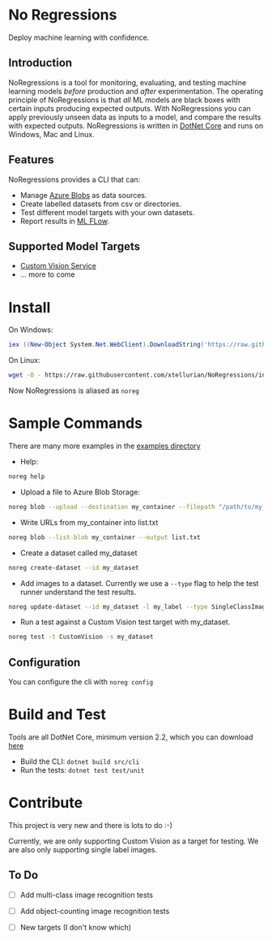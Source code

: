 # No Regressions

Deploy machine learning with confidence.

## Introduction 
NoRegressions is a tool for monitoring, evaluating, and testing machine learning models *before* production and *after* experimentation. The operating principle of NoRegressions is that _all_ ML models are black boxes with certain inputs producing expected outputs. With NoRegressions you can apply previously unseen data as inputs to a model, and compare the results with expected outputs. NoRegressions is written in [DotNet Core](https://dotnet.github.io/) and runs on Windows, Mac and Linux.

## Features

NoRegressions provides a CLI that can:

 * Manage [Azure Blobs](https://docs.microsoft.com/en-au/azure/storage/blobs/storage-quickstart-blobs-dotnet) as data sources.
 * Create labelled datasets from csv or directories.
 * Test different model targets with your own datasets.
 * Report results in [ML FLow](https://mlflow.org/).

## Supported Model Targets

 * [Custom Vision Service](https://customvision.ai/)
 * ... more to come


# Install

On Windows:

```powershell
iex ((New-Object System.Net.WebClient).DownloadString('https://raw.githubusercontent.com/xtellurian/NoRegressions/install/install.ps1'))
```

On Linux:
```sh
wget -O - https://raw.githubusercontent.com/xtellurian/NoRegressions/install/install.sh | bash
```

Now NoRegressions is aliased as `noreg`

# Sample Commands

There are many more examples in the [examples directory](/example)

 * Help: 
 ```sh
 noreg help
 ```
 * Upload a file to Azure Blob Storage: 

 ```sh
 noreg blob --upload --destination my_container --filepath "/path/to/my_image.jpg"
 ```
* Write URLs from my_container into list.txt
```sh
noreg blob --list-blob my_container --output list.txt
```
 * Create a dataset called my_dataset
```sh
noreg create-dataset --id my_dataset
```
 * Add images to a dataset. Currently we use a `--type` flag to help the test runner understand the test results.
```sh
noreg update-dataset --id my_dataset -l my_label --type SingleClassImage --from-file "list.txt"
```
 * Run a test against a Custom Vision test target with my_dataset.
```sh
noreg test -t CustomVision -s my_dataset
```

## Configuration

You can configure the cli with `noreg config`

# Build and Test

Tools are all DotNet Core, minimum version 2.2, which you can download [here](https://dotnet.microsoft.com/download)

 * Build the CLI: `dotnet build src/cli`
 * Run the tests: `dotnet test test/unit`


# Contribute

This project is very new and there is lots to do :-)

Currently, we are only supporting Custom Vision as a target for testing. We are also only supporting single label images.

## To Do
- [ ] Add multi-class image recognition tests
- [ ] Add object-counting image recognition tests
- [ ] New targets (I don't know which)

